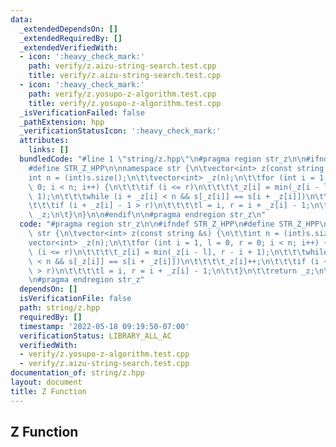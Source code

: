 ```yaml
---
data:
  _extendedDependsOn: []
  _extendedRequiredBy: []
  _extendedVerifiedWith:
  - icon: ':heavy_check_mark:'
    path: verify/z.aizu-string-search.test.cpp
    title: verify/z.aizu-string-search.test.cpp
  - icon: ':heavy_check_mark:'
    path: verify/z.yosupo-z-algorithm.test.cpp
    title: verify/z.yosupo-z-algorithm.test.cpp
  _isVerificationFailed: false
  _pathExtension: hpp
  _verificationStatusIcon: ':heavy_check_mark:'
  attributes:
    links: []
  bundledCode: "#line 1 \"string/z.hpp\"\n#pragma region str_z\n\n#ifndef STR_Z_HPP\n\
    #define STR_Z_HPP\n\nnamespace str {\n\tvector<int> z(const string &s) {\n\t\t\
    int n = (int)s.size();\n\t\tvector<int> _z(n);\n\t\tfor (int i = 1, l = 0, r =\
    \ 0; i < n; i++) {\n\t\t\tif (i <= r)\n\t\t\t\t_z[i] = min(_z[i - l], r - i +\
    \ 1);\n\t\t\twhile (i + _z[i] < n && s[_z[i]] == s[i + _z[i]])\n\t\t\t\t_z[i]++;\n\
    \t\t\tif (i + _z[i] - 1 > r)\n\t\t\t\tl = i, r = i + _z[i] - 1;\n\t\t}\n\t\treturn\
    \ _z;\n\t}\n}\n\n#endif\n\n#pragma endregion str_z\n"
  code: "#pragma region str_z\n\n#ifndef STR_Z_HPP\n#define STR_Z_HPP\n\nnamespace\
    \ str {\n\tvector<int> z(const string &s) {\n\t\tint n = (int)s.size();\n\t\t\
    vector<int> _z(n);\n\t\tfor (int i = 1, l = 0, r = 0; i < n; i++) {\n\t\t\tif\
    \ (i <= r)\n\t\t\t\t_z[i] = min(_z[i - l], r - i + 1);\n\t\t\twhile (i + _z[i]\
    \ < n && s[_z[i]] == s[i + _z[i]])\n\t\t\t\t_z[i]++;\n\t\t\tif (i + _z[i] - 1\
    \ > r)\n\t\t\t\tl = i, r = i + _z[i] - 1;\n\t\t}\n\t\treturn _z;\n\t}\n}\n\n#endif\n\
    \n#pragma endregion str_z"
  dependsOn: []
  isVerificationFile: false
  path: string/z.hpp
  requiredBy: []
  timestamp: '2022-05-18 09:19:50-07:00'
  verificationStatus: LIBRARY_ALL_AC
  verifiedWith:
  - verify/z.yosupo-z-algorithm.test.cpp
  - verify/z.aizu-string-search.test.cpp
documentation_of: string/z.hpp
layout: document
title: Z Function
---
```


## Z Function